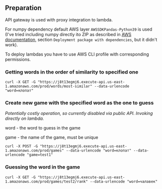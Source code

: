 ## Preparation
API gateway is used with proxy integration to lambda.

For numpy dependency default AWS layer `AWSSDKPandas-Python39` is used (I've tried including numpy directly ito ZIP as described in [AWS documentation](https://docs.aws.amazon.com/lambda/latest/dg/python-package.html), section `Deployment package with dependencies`, but it didn't work).

To deploy lambdas you have to use AWS CLI profile with corresponding permissions.

### Getting words in the order of similarity to specified one
```commandline
curl -X GET -G "https://j8t13egmj6.execute-api.us-east-1.amazonaws.com/prod/words/most-similar" --data-urlencode "word=клопат"
```

### Create new game with the specified word as the one to guess
*Potentially costly operation, so currently disabled via public API. Invoking directly on lambda.* 

word - the word to guess in the game

game - the name of the game, must be unique
```commandline
curl -X POST -G "https://j8t13egmj6.execute-api.us-east-1.amazonaws.com/prod/games" --data-urlencode "word=клопат" --data-urlencode "game=test1"
```

### Guessing the word in the game
```commandline
curl -X GET -G "https://j8t13egmj6.execute-api.us-east-1.amazonaws.com/prod/games/test2/rank" --data-urlencode "word=чалавек"
```